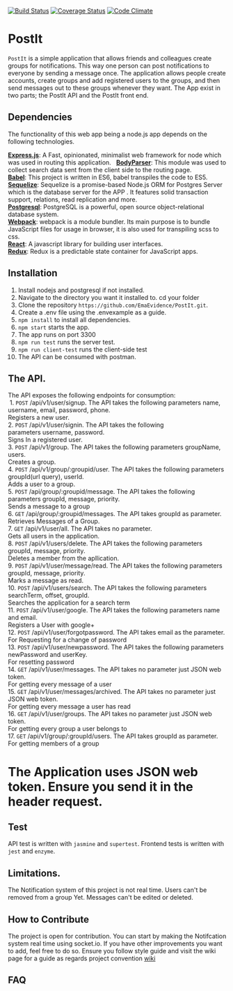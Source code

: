 [![Build Status](https://travis-ci.org/EmaEvidence/PostIt.svg?branch=Refactor-Model)](https://travis-ci.org/EmaEvidence/PostIt)
[![Coverage Status](https://coveralls.io/repos/github/EmaEvidence/PostIt/badge.svg?branch=Refactor-Model)](https://coveralls.io/github/EmaEvidence/PostIt?branch=Refactor-Model)
[![Code Climate](https://codeclimate.com/github/EmaEvidence/PostIt/badges/gpa.svg)](https://codeclimate.com/github/EmaEvidence/PostIt)
# PostIt
```PostIt``` is a simple application that allows friends and colleagues create groups for notifications. This way one person can post notifications to everyone by sending a message once. The application allows people create accounts, create groups and add registered users to the groups, and then send messages out to these groups whenever they want. The App exist in two parts; the PostIt API and the PostIt front end.

## Dependencies
The functionality of this web app being a node.js app depends on the following technologies.

[**Express.js**](https://expressjs.com/): A Fast, opinionated, minimalist web framework for node which was used in routing this application.  
[**BodyParser**](https://babeljs.io/): This module was used to collect search data sent from the client side to the routing page.   
[**Babel**](https://babeljs.io/): This project is written in ES6, babel transpiles the code to ES5.  
[**Sequelize**](https://www.sequelizejs.com): Sequelize is a promise-based Node.js ORM for Postgres Server which is the database server for the APP . It features solid transaction support, relations, read replication and more.   
[**Postgresql**](https://www.postgresql.org/): PostgreSQL is a powerful, open source object-relational database system.  
[**Webpack**](https://webpack.js.org/): webpack is a module bundler. Its main purpose is to bundle JavaScript files for usage in browser, it is also used for transpiling scss to css.  
[**React**](https://facebook.github.io/react/): A javascript library for building user interfaces.  
[**Redux**](http://redux.js.org/): Redux is a predictable state container for JavaScript apps.  


## Installation

1. Install nodejs and postgresql if not installed.
2. Navigate to the directory you want it installed to. cd your folder
3. Clone the repository ``` https://github.com/EmaEvidence/PostIt.git ```.
4. Create a .env file using the .envexample as a guide.
5. ``` npm install ``` to install all dependencies.
6. ``` npm start ``` starts the app.
7. The app runs on port 3300
8. ``` npm run test ``` runs the server test.
9. ``` npm run client-test ``` runs the client-side test
10. The API can be consumed with postman.

## The API.
The API exposes the following endpoints for consumption:  
  1. ```POST``` /api/v1/user/signup. The API takes the following parameters name, username, email, password, phone.  
    Registers a new user.  
  2. ```POST``` /api/v1/user/signin. The API takes the following parameters username, password.  
    Signs In a registered user.  
  3. ```POST``` /api/v1/group. The API takes the following parameters groupName, users.  
    Creates a group.  
  4. ```POST``` /api/v1/group/:groupid/user. The API takes the following parameters groupId(url query), userId.  
    Adds a user to a group.  
  5. ```POST``` /api/group/:groupid/message. The API takes the following parameters groupId, message, priority.   
    Sends a message to a group  
  6. ```GET``` /api/group/:groupid/messages. The API takes groupId as parameter.  
    Retrieves Messages of a Group.  
  7. ```GET``` /api/v1/user/all. The API takes no parameter.  
    Gets all users in the application.  
  8. ```POST``` /api/v1/users/delete. The API takes the following parameters groupId, message, priority.  
    Deletes a member from the apllication.  
  9. ```POST``` /api/v1/user/message/read. The API takes the following parameters groupId, message, priority.  
    Marks a message as read.  
  10. ```POST``` /api/v1/users/search. The API takes the following parameters searchTerm, offset, groupId.  
    Searches the application for a search term  
  11. ```POST``` /api/v1/user/google. The API takes the following parameters name and email.  
    Registers a User with google+  
  12. ```POST``` /api/v1/user/forgotpassword. The API takes email as the parameter.  
    For Requesting for a change of password  
  13. ```POST``` /api/v1/user/newpassword. The API takes the following parameters newPassword and userKey.  
    For resetting password  
  14. ```GET``` /api/v1/user/messages. The API takes no parameter just JSON web token.  
    For getting every message of a user  
  15. ```GET``` /api/v1/user/messages/archived. The API takes no parameter just JSON web token.  
    For getting every message a user has read  
  16. ```GET``` /api/v1/user/groups. The API takes no parameter just JSON web token.  
    For getting every group a user belongs to  
  17. ```GET``` /api/v1/group/:groupId/users. The API takes groupId as parameter.  
    For getting members of a group  
# The Application uses JSON web token. Ensure you send it in the header request.  
## Test  
API test is written with ``` jasmine ``` and ``` supertest ```.
Frontend tests is written with ``` jest ``` and ``` enzyme ```.

## Limitations.
The Notification system of this project is not real time.
Users can't be removed from a group Yet.
Messages can't be edited or deleted.


## How to Contribute
The project is open for contribution. You can start by making the Notifcation system real time using socket.io. If you have other improvements you want to add, feel free to do so. Ensure you follow style guide and visit the wiki page for a guide as regards project convention
[wiki](wiki.com)

## FAQ

